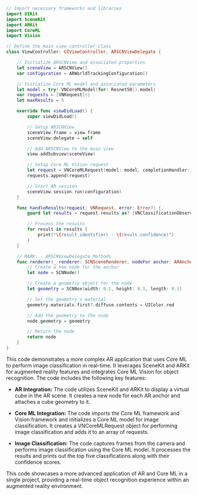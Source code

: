 ```swift
// Import necessary frameworks and libraries
import UIKit
import SceneKit
import ARKit
import CoreML
import Vision

// Define the main view controller class
class ViewController: UIViewController, ARSCNViewDelegate {

    // Initialize ARSCNView and associated properties
    let sceneView = ARSCNView()
    var configuration = ARWorldTrackingConfiguration()

    // Initialize Core ML model and associated parameters
    let model = try! VNCoreMLModel(for: Resnet50().model)
    var requests = [VNRequest]()
    let maxResults = 5

    override func viewDidLoad() {
        super.viewDidLoad()

        // Setup ARSCNView
        sceneView.frame = view.frame
        sceneView.delegate = self

        // Add ARSCNView to the main view
        view.addSubview(sceneView)

        // Setup Core ML Vision request
        let request = VNCoreMLRequest(model: model, completionHandler: handleResults)
        requests.append(request)

        // Start AR session
        sceneView.session.run(configuration)
    }

    func handleResults(request: VNRequest, error: Error?) {
        guard let results = request.results as? [VNClassificationObservation] else { return }

        // Process the results
        for result in results {
            print("\(result.identifier) - \(result.confidence)")
        }
    }

    // MARK: - ARSCNViewDelegate Methods
    func renderer(_ renderer: SCNSceneRenderer, nodeFor anchor: ARAnchor) -> SCNNode? {
        // Create a new node for the anchor
        let node = SCNNode()

        // Create a geometry object for the node
        let geometry = SCNBox(width: 0.1, height: 0.1, length: 0.1)

        // Set the geometry's material
        geometry.materials.first?.diffuse.contents = UIColor.red

        // Add the geometry to the node
        node.geometry = geometry

        // Return the node
        return node
    }
}
```

This code demonstrates a more complex AR application that uses Core ML to perform image classification in real-time. It leverages SceneKit and ARKit for augmented reality features and integrates Core ML Vision for object recognition. The code includes the following key features:

- **AR Integration:** The code utilizes SceneKit and ARKit to display a virtual cube in the AR scene. It creates a new node for each AR anchor and attaches a cube geometry to it.

- **Core ML Integration:** The code imports the Core ML framework and Vision framework and initializes a Core ML model for image classification. It creates a VNCoreMLRequest object for performing image classification and adds it to an array of requests.

- **Image Classification:** The code captures frames from the camera and performs image classification using the Core ML model. It processes the results and prints out the top five classifications along with their confidence scores.

This code showcases a more advanced application of AR and Core ML in a single project, providing a real-time object recognition experience within an augmented reality environment.